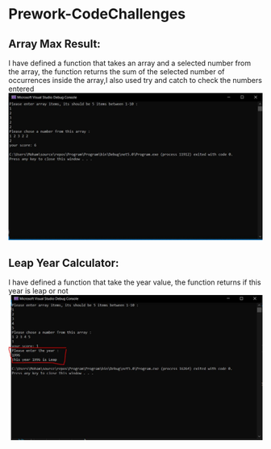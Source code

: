 # Prework-CodeChallenges


## Array Max Result:


I have defined a function that takes an array and a selected number from the array, the function returns the sum of the selected number of occurrences inside the array,I also used try and catch to check the numbers entered
![image](Image/Ch01.JPG)




## Leap Year Calculator:
I have defined a function that take the year value, the function returns if this year is leap or not
![image](Image/Leap.JPG)
